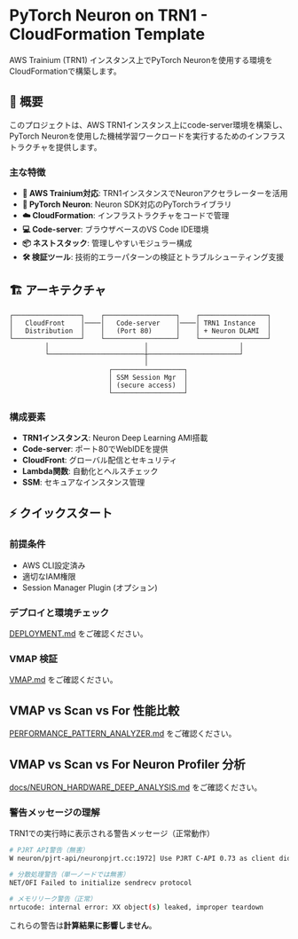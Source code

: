 # PyTorch Neuron on TRN1 - CloudFormation Template

AWS Trainium (TRN1) インスタンス上でPyTorch Neuronを使用する環境をCloudFormationで構築します。

## 🚀 概要

このプロジェクトは、AWS TRN1インスタンス上にcode-server環境を構築し、PyTorch Neuronを使用した機械学習ワークロードを実行するためのインフラストラクチャを提供します。

### 主な特徴

- **🧠 AWS Trainium対応**: TRN1インスタンスでNeuronアクセラレーターを活用
- **🔬 PyTorch Neuron**: Neuron SDK対応のPyTorchライブラリ
- **☁️ CloudFormation**: インフラストラクチャをコードで管理
- **💻 Code-server**: ブラウザベースのVS Code IDE環境
- **📦 ネストスタック**: 管理しやすいモジュラー構成
- **🛠️ 検証ツール**: 技術的エラーパターンの検証とトラブルシューティング支援

## 🏗️ アーキテクチャ

```
┌─────────────────┐    ┌──────────────────┐    ┌─────────────────┐
│   CloudFront    │────│   Code-server    │────│ TRN1 Instance   │
│   Distribution  │    │   (Port 80)      │    │ + Neuron DLAMI  │
└─────────────────┘    └──────────────────┘    └─────────────────┘
         │                        │                       │
         └────────────────────────┼───────────────────────┘
                                  │
                         ┌──────────────────┐
                         │ SSM Session Mgr  │
                         │ (secure access)  │
                         └──────────────────┘
```

### 構成要素

- **TRN1インスタンス**: Neuron Deep Learning AMI搭載
- **Code-server**: ポート80でWebIDEを提供
- **CloudFront**: グローバル配信とセキュリティ
- **Lambda関数**: 自動化とヘルスチェック
- **SSM**: セキュアなインスタンス管理

## ⚡ クイックスタート

### 前提条件

- AWS CLI設定済み
- 適切なIAM権限
- Session Manager Plugin (オプション)

### デプロイと環境チェック

[DEPLOYMENT.md](./docs/DEPLOYMENT.md) をご確認ください。

### VMAP 検証

[VMAP.md](./docs/VMAP.md) をご確認ください。

## VMAP vs Scan vs For 性能比較

[PERFORMANCE_PATTERN_ANALYZER.md](./docs/PERFORMANCE_PATTERN_ANALYZER.md) をご確認ください。

## VMAP vs Scan vs For Neuron Profiler 分析

[docs/NEURON_HARDWARE_DEEP_ANALYSIS.md](./docs/docs/NEURON_HARDWARE_DEEP_ANALYSIS.md) をご確認ください。

### 警告メッセージの理解

TRN1での実行時に表示される警告メッセージ（正常動作）

```bash
# PJRT API警告（無害）
W neuron/pjrt-api/neuronpjrt.cc:1972] Use PJRT C-API 0.73 as client did not specify a PJRT C-API version

# 分散処理警告（単一ノードでは無害）
NET/OFI Failed to initialize sendrecv protocol

# メモリリーク警告（正常）
nrtucode: internal error: XX object(s) leaked, improper teardown
```

これらの警告は**計算結果に影響しません**。
